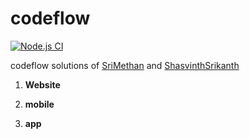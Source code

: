 # codeflow
[![Node.js CI](https://github.com/CodeLegends-org/codeflow/actions/workflows/node.js.yml/badge.svg?branch=main)](https://github.com/CodeLegends-org/codeflow/actions/workflows/node.js.yml)

codeflow solutions of [SriMethan](https://github.com/srimethan) and [ShasvinthSrikanth](https://github.com/shasvinthsrikanth)

1. **Website**

2. **mobile**

3. **app**
